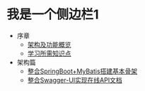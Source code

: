 # 我是一个侧边栏1

* 序章
    * [架构及功能概览](docs/note/a/a.md)
    * [学习所需知识点](docs/note/a/a2.md)
* 架构篇
    * [整合SpringBoot+MyBatis搭建基本骨架](docs/note/b/b.md)
    * [整合Swagger-UI实现在线API文档](docs/note/b/b2.md)